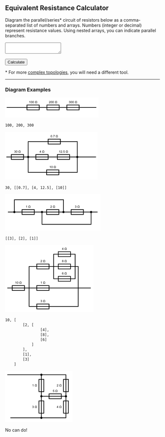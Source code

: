 <script src="js/analytics.js"></script>
<script src="js/circuitry.js"></script>
<link rel="stylesheet" href="css/index.css">

## Equivalent Resistance Calculator

Diagram the parallel/series\* circuit of resistors below as a comma-separated list of numbers and arrays. Numbers (integer or decimal) represent resistance values. Using nested arrays, you can indicate parallel branches. 

<textarea id="circuit"></textarea>
<button type="button" value="calculate" id="calculate">Calculate</button>

<p id="solution"></p>

\* For more [complex topologies](https://en.wikipedia.org/wiki/Topology_(electrical_circuits)), you will need a different tool.

---

### Diagram Examples

<img src="img/circuit1.png">

    100, 200, 300

<img src="img/circuit2.png">

    30, [[0.7], [4, 12.5], [10]]

<img src="img/circuit3.png">

    [[3], [2], [1]]

<img src="img/circuit4.png">

    10, [
            [2, [
                    [4], 
                    [8], 
                    [6]
                ]
            ], 
            [1], 
            [3]
        ]

<img src="img/circuit5.png">

No can do!

<script src="js/ui.js"></script>
